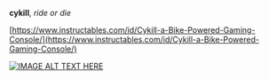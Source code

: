 **cykill**, *ride or die*

[https://www.instructables.com/id/Cykill-a-Bike-Powered-Gaming-Console/](https://www.instructables.com/id/Cykill-a-Bike-Powered-Gaming-Console/)

[![IMAGE ALT TEXT HERE](https://img.youtube.com/vi/Wp6ZJksGp1E/0.jpg)](https://www.youtube.com/watch?v=Wp6ZJksGp1E)

